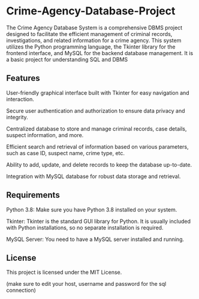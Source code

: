 # Crime-Agency-Database-Project

The Crime Agency Database System is a comprehensive DBMS project designed to facilitate the efficient management of criminal records, investigations, and related information for a crime agency. This system utilizes the Python programming language, the Tkinter library for the frontend interface, and MySQL for the backend database management. It is a basic project for understanding SQL and DBMS

## Features

User-friendly graphical interface built with Tkinter for easy navigation and interaction.

Secure user authentication and authorization to ensure data privacy and integrity.

Centralized database to store and manage criminal records, case details, suspect information, and more.

Efficient search and retrieval of information based on various parameters, such as case ID, suspect name, crime type, etc.

Ability to add, update, and delete records to keep the database up-to-date.

Integration with MySQL database for robust data storage and retrieval.



## Requirements
Python 3.8: Make sure you have Python 3.8 installed on your system.

Tkinter: Tkinter is the standard GUI library for Python. It is usually included with Python installations, so no separate installation is required.

MySQL Server: You need to have a MySQL server installed and running.
## License

This project is licensed under the MIT License.



(make sure to edit your host, username and password for the sql connection)


